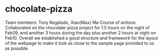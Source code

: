 # chocolate-pizza
Team members: Tony Regalado, Xiao(Max) Ma
Course of actions: Collaborated on the chocolate-pizza project for 1.5 hours on the night of Feb09, and another 3 hours during the day plus another 2 hours at night on Feb10. Overall we established a good structure and framework for the layout of the webpage to make it look as close to the sample page provided to us as possible. 
